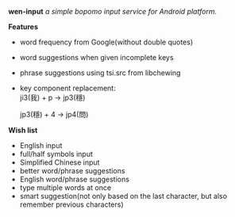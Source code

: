 **wen-input**
*a simple bopomo input service for Android platform.*

**Features**
- word frequency from Google(without double quotes)
- word suggestions when given incomplete keys
- phrase suggestions using tsi.src from libchewing
- key component replacement:  
    ji3(我) + p -> jp3(穩) 

    jp3(穩) + 4 -> jp4(問)

**Wish list**
- English input
- full/half symbols input
- Simplified Chinese input
- better word/phrase suggestions
- English word/phrase suggestions
- type multiple words at once
- smart suggestion(not only based on the last character, 
  but also remember previous characters)
 
